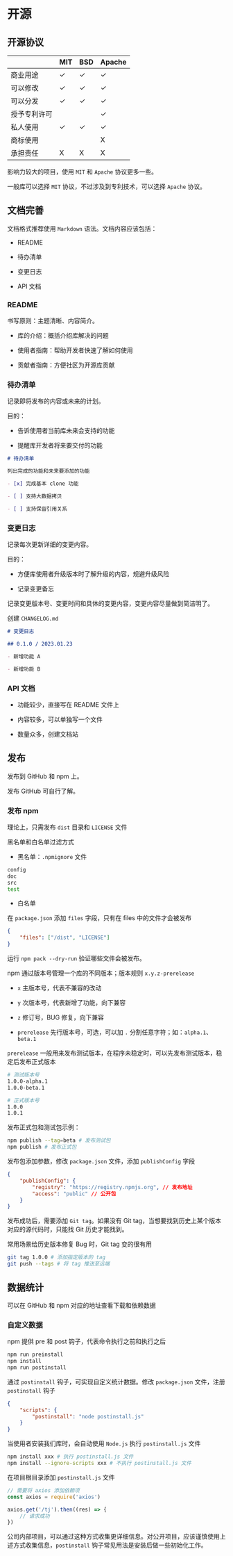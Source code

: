 # 开源

## 开源协议

|     | MIT  | BSD  | Apache  |
|  ----  | ----  | ----  | ----  |
| 商业用途 | ✓ | ✓ |✓ |
| 可以修改 | ✓ | ✓ |✓ |
| 可以分发 | ✓ | ✓ |✓ |
| 授予专利许可 |  |  |✓ |
| 私人使用 | ✓ | ✓ |✓ |
| 商标使用 |  |  |X|
| 承担责任 | X | X |X |

影响力较大的项目，使用 `MIT` 和 `Apache` 协议更多一些。

一般库可以选择 `MIT` 协议，不过涉及到专利技术，可以选择 `Apache` 协议。

## 文档完善

文档格式推荐使用 `Markdown` 语法。文档内容应该包括：

- README

- 待办清单

- 变更日志

- API 文档

### README

书写原则：主题清晰、内容简介。

- 库的介绍：概括介绍库解决的问题

- 使用者指南：帮助开发者快速了解如何使用

- 贡献者指南：方便社区为开源库贡献

### 待办清单

记录即将发布的内容或未来的计划。

目的：

- 告诉使用者当前库未来会支持的功能

- 提醒库开发者将来要交付的功能

```markdown
# 待办清单

列出完成的功能和未来要添加的功能

- [x] 完成基本 clone 功能

- [ ] 支持大数据拷贝

- [ ] 支持保留引用关系
```

### 变更日志

记录每次更新详细的变更内容。

目的：

- 方便库使用者升级版本时了解升级的内容，规避升级风险

- 记录变更备忘

记录变更版本号、变更时间和具体的变更内容，变更内容尽量做到简洁明了。

创建 `CHANGELOG.md`

```markdown
# 变更日志

## 0.1.0 / 2023.01.23

- 新增功能 A

- 新增功能 B
```

### API 文档

- 功能较少，直接写在 README 文件上

- 内容较多，可以单独写一个文件

- 数量众多，创建文档站

## 发布

发布到 GitHub 和 npm 上。

发布 GitHub 可自行了解。

### 发布 npm

理论上，只需发布 `dist` 目录和 `LICENSE` 文件

黑名单和白名单过滤方式

- 黑名单：`.npmignore` 文件

```bash
config
doc
src
test
```

- 白名单

在 `package.json` 添加 `files` 字段，只有在 files 中的文件才会被发布

```json
{
    "files": ["/dist", "LICENSE"]
}
```

运行 `npm pack --dry-run` 验证哪些文件会被发布。

npm 通过版本号管理一个库的不同版本；版本规则 `x.y.z-prerelease`

- `x` 主版本号，代表不兼容的改动

- `y` 次版本号，代表新增了功能，向下兼容

- `z` 修订号，BUG 修复，向下兼容

- `prerelease` 先行版本号，可选，可以加 `.` 分割任意字符；如：`alpha.1`、`beta.1`

`prerelease` 一般用来发布测试版本，在程序未稳定时，可以先发布测试版本，稳定后发布正式版本

```bash
# 测试版本号
1.0.0-alpha.1
1.0.0-beta.1

# 正式版本号
1.0.0
1.0.1
```

发布正式包和测试包示例：

```bash
npm publish --tag=beta # 发布测试包
npm publish # 发布正式包
```

发布包添加参数，修改 `package.json` 文件，添加 `publishConfig` 字段

```json
{
    "publishConfig": {
        "registry": "https://registry.npmjs.org", // 发布地址
        "access": "public" // 公开包
    }
}
```

发布成功后，需要添加 `Git tag`。如果没有 Git tag，当想要找到历史上某个版本对应的源代码时，只能找 Git 历史才能找到。

常用场景给历史版本修复 Bug 时，Git tag 变的很有用

```bash
git tag 1.0.0 # 添加指定版本的 tag
git push --tags # 将 tag 推送至远端
```

## 数据统计

可以在 GitHub 和 npm 对应的地址查看下载和依赖数据

### 自定义数据

npm 提供 pre 和 post 钩子，代表命令执行之前和执行之后

```bash
npm run preinstall
npm install
npm run postinstall
```

通过 `postinstall` 钩子，可实现自定义统计数据。修改 `package.json` 文件，注册 `postinstall` 钩子

```json
{
    "scripts": {
        "postinstall": "node postinstall.js"
    }
}
```

当使用者安装我们库时，会自动使用 `Node.js` 执行 `postinstall.js` 文件

```bash
npm install xxx # 执行 postinstall.js 文件
npm install --ignore-scripts xxx # 不执行 postinstall.js 文件
```

在项目根目录添加 `postinstall.js` 文件

```js
// 需要将 axios 添加依赖项
const axios = require('axios')

axios.get('/tj').then((res) => {
    // 请求成功
})
```

公司内部项目，可以通过这种方式收集更详细信息。对公开项目，应该谨慎使用上述方式收集信息，`postinstall` 钩子常见用法是安装后做一些初始化工作。